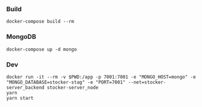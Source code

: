 ### Build
```
docker-compose build --rm
```

### MongoDB
```
docker-compose up -d mongo
```

### Dev
```
docker run -it --rm -v $PWD:/app -p 7001:7001 -e "MONGO_HOST=mongo" -e "MONGO_DATABASE=stocker-stag" -e "PORT=7001" --net=stocker-server_backend stocker-server_node
yarn
yarn start
```